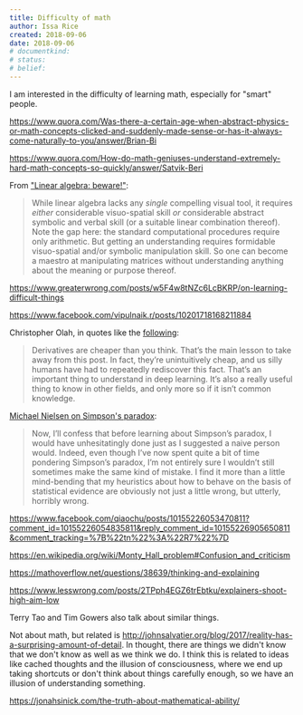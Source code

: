 ```yaml
---
title: Difficulty of math
author: Issa Rice
created: 2018-09-06
date: 2018-09-06
# documentkind:
# status:
# belief:
---
```


I am interested in the difficulty of learning math, especially for
"smart" people.

<https://www.quora.com/Was-there-a-certain-age-when-abstract-physics-or-math-concepts-clicked-and-suddenly-made-sense-or-has-it-always-come-naturally-to-you/answer/Brian-Bi>

<https://www.quora.com/How-do-math-geniuses-understand-extremely-hard-math-concepts-so-quickly/answer/Satvik-Beri>

From ["Linear algebra: beware!"](https://files.vipulnaik.com/math-196/linearalgebrabeware.pdf):

> While linear algebra lacks any _single_ compelling visual tool, it
> requires _either_ considerable visuo-spatial skill _or_ considerable
> abstract symbolic and verbal skill (or a suitable linear combination
> thereof). Note the gap here: the standard computational procedures
> require only arithmetic. But getting an understanding requires
> formidable visuo-spatial and/or symbolic manipulation skill. So one
> can become a maestro at manipulating matrices without understanding
> anything about the meaning or purpose thereof.

<https://www.greaterwrong.com/posts/w5F4w8tNZc6LcBKRP/on-learning-difficult-things>

<https://www.facebook.com/vipulnaik.r/posts/10201718168211884>

Christopher Olah, in quotes like the [following](http://colah.github.io/posts/2015-08-Backprop/):

> Derivatives are cheaper than you think. That’s the main lesson to
> take away from this post. In fact, they’re unintuitively cheap, and
> us silly humans have had to repeatedly rediscover this fact. That’s
> an important thing to understand in deep learning. It’s also a
> really useful thing to know in other fields, and only more so if it
> isn’t common knowledge.

[Michael Nielsen on Simpson's paradox](http://www.michaelnielsen.org/ddi/if-correlation-doesnt-imply-causation-then-what-does/):

> Now, I’ll confess that before learning about Simpson’s paradox, I
> would have unhesitatingly done just as I suggested a naive person
> would. Indeed, even though I’ve now spent quite a bit of time
> pondering Simpson’s paradox, I’m not entirely sure I wouldn’t still
> sometimes make the same kind of mistake. I find it more than a
> little mind-bending that my heuristics about how to behave on the
> basis of statistical evidence are obviously not just a little wrong,
> but utterly, horribly wrong.

<https://www.facebook.com/qiaochu/posts/10155226053470811?comment_id=10155226054835811&reply_comment_id=10155226905650811&comment_tracking=%7B%22tn%22%3A%22R7%22%7D>

<https://en.wikipedia.org/wiki/Monty_Hall_problem#Confusion_and_criticism>

<https://mathoverflow.net/questions/38639/thinking-and-explaining>

<https://www.lesswrong.com/posts/2TPph4EGZ6trEbtku/explainers-shoot-high-aim-low>

Terry Tao and Tim Gowers also talk about similar things.

Not about math, but related is
<http://johnsalvatier.org/blog/2017/reality-has-a-surprising-amount-of-detail>.
In thought, there are things we didn't know that we don't know as well
as we think we do. I think this is related to ideas like cached
thoughts and the illusion of consciousness, where we end up taking
shortcuts or don't think about things carefully enough, so we have an
illusion of understanding something.

<https://jonahsinick.com/the-truth-about-mathematical-ability/>
